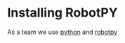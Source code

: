 # Installing RobotPY 

As a team we use [python](tools/python/README.md) and [robotpy](tools/robotpy/README.md)


